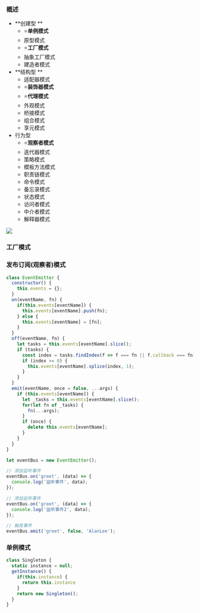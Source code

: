 ### 概述
- **创建型 **
   - ⭐**单例模式**
   - 原型模式
   - ⭐**工厂模式**
   - 抽象工厂模式
   - 建造者模式
- **结构型 **
   - 适配器模式
   - ⭐**装饰器模式**
   - ⭐**代理模式**
   - 外观模式
   - 桥接模式
   - 组合模式
   - 享元模式
- 行为型 
   - ⭐**观察者模式**
   - 迭代器模式
   - 策略模式
   - 模板方法模式
   - 职责链模式
   - 命令模式
   - 备忘录模式
   - 状态模式
   - 访问者模式
   - 中介者模式
   - 解释器模式

![](https://cdn.nlark.com/yuque/0/2022/jpeg/743297/1657724745470-630b9331-1b7a-4ee0-9098-9a256ffeea8b.jpeg)

### 工厂模式
### 
### 发布订阅(观察者)模式
```javascript
class EventEmitter {
  constructor() {
    this.events = {};
  }
  on(eventName, fn) {
    if(this.events[eventName]) {
      this.events[eventName].push(fn);
    } else {
      this.events[eventName] = [fn];
    }
  }
  off(eventName, fn) {
    let tasks = this.events[eventName].slice();
    if (tasks) {
      const index = tasks.findIndex(f => f === fn || f.callback === fn);
      if (index >= 0) {
        this.events[eventName].splice(index, 1);
      }
    }
  }
  emit(eventName, once = false, ...args) {
    if (this.events[eventName]) {
      let _tasks = this.events[eventName].slice();
      for(let fn of _tasks) {
        fn(...args);
      }
      if (once) {
        delete this.events[eventName];
      }
    }
  }
}

let eventBus = new EventEmitter();

// 添加监听事件
eventBus.on('greet', (data) => {
  console.log('监听事件', data);
});

// 添加监听事件
eventBus.on('greet', (data) => {
  console.log('监听事件2', data);
});

// 触发事件
eventBus.emit('greet', false, 'AlanLee');

```
### 单例模式
```javascript
class Singleton {
  static instance = null;
  getInstance() {
    if(this.instance) {
      return this.instance
    }
    return new Singleton();
  }
}
```
